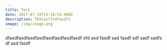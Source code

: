 ```yaml
---
title: Test
date: 2017-07-19T13:18:54.000Z
description: TEStsetfsdfasdfs
image: /img/image.png
---
```

dfasdfasdfasdfasdfasdfasdfasdfasdf sfd asd fasdf sad fasdf sdf sadf sadfs df asd fasdf



